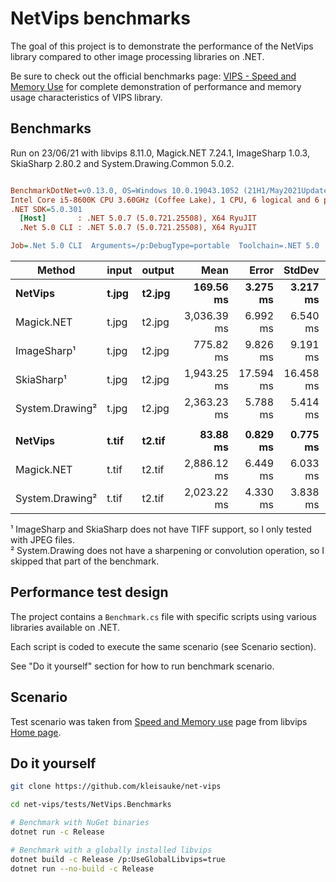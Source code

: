 # NetVips benchmarks

The goal of this project is to demonstrate the performance of the NetVips
library compared to other image processing libraries on .NET.

Be sure to check out the official benchmarks page: [VIPS - Speed and Memory
Use](https://github.com/libvips/libvips/wiki/Speed-and-memory-use)
for complete demonstration of performance and memory usage characteristics
of VIPS library.

## Benchmarks

Run on 23/06/21 with libvips 8.11.0, Magick.NET 7.24.1, ImageSharp 1.0.3, SkiaSharp 2.80.2 and System.Drawing.Common 5.0.2.

``` ini

BenchmarkDotNet=v0.13.0, OS=Windows 10.0.19043.1052 (21H1/May2021Update)
Intel Core i5-8600K CPU 3.60GHz (Coffee Lake), 1 CPU, 6 logical and 6 physical cores
.NET SDK=5.0.301
  [Host]       : .NET 5.0.7 (5.0.721.25508), X64 RyuJIT
  .Net 5.0 CLI : .NET 5.0.7 (5.0.721.25508), X64 RyuJIT

Job=.Net 5.0 CLI  Arguments=/p:DebugType=portable  Toolchain=.NET 5.0  

```
|         Method | input | output |        Mean |     Error |    StdDev | Ratio | RatioSD |
|--------------- |------ |------- |------------:|----------:|----------:|------:|--------:|
|        **NetVips** | **t.jpg** | **t2.jpg** |   **169.56 ms** |  **3.275 ms** |  **3.217 ms** |  **1.00** |    **0.00** |
|     Magick.NET | t.jpg | t2.jpg | 3,036.39 ms |  6.992 ms |  6.540 ms | 17.89 |    0.34 |
|     ImageSharp¹ | t.jpg | t2.jpg |   775.82 ms |  9.826 ms |  9.191 ms |  4.57 |    0.09 |
|      SkiaSharp¹ | t.jpg | t2.jpg | 1,943.25 ms | 17.594 ms | 16.458 ms | 11.45 |    0.23 |
| System.Drawing² | t.jpg | t2.jpg | 2,363.23 ms |  5.788 ms |  5.414 ms | 13.93 |    0.27 |
|                |       |        |             |           |           |       |         |
|        **NetVips** | **t.tif** | **t2.tif** |    **83.88 ms** |  **0.829 ms** |  **0.775 ms** |  **1.00** |    **0.00** |
|     Magick.NET | t.tif | t2.tif | 2,886.12 ms |  6.449 ms |  6.033 ms | 34.41 |    0.34 |
| System.Drawing² | t.tif | t2.tif | 2,023.22 ms |  4.330 ms |  3.838 ms | 24.13 |    0.25 |

¹ ImageSharp and SkiaSharp does not have TIFF support, so I only tested with JPEG files.  
² System.Drawing does not have a sharpening or convolution operation, so I skipped that part of the benchmark.

## Performance test design

The project contains a `Benchmark.cs` file with specific scripts 
using various libraries available on .NET.

Each script is coded to execute the same scenario (see Scenario section).

See "Do it yourself" section for how to run benchmark scenario.

## Scenario

Test scenario was taken from [Speed and Memory
use](https://github.com/libvips/libvips/wiki/Speed-and-memory-use)
page from libvips [Home
page](https://libvips.github.io/libvips/).

## Do it yourself

```bash
git clone https://github.com/kleisauke/net-vips

cd net-vips/tests/NetVips.Benchmarks

# Benchmark with NuGet binaries
dotnet run -c Release

# Benchmark with a globally installed libvips
dotnet build -c Release /p:UseGlobalLibvips=true
dotnet run --no-build -c Release
```
